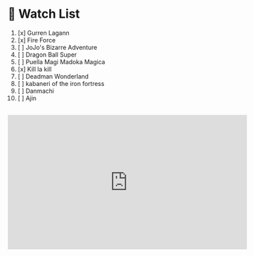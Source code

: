 # :100: Watch List

1. [x] Gurren Lagann
2. [x] Fire Force
3. [ ] JoJo's Bizarre Adventure
4. [ ] Dragon Ball Super
5. [ ] Puella Magi Madoka Magica
6. [x] Kill la kill
7. [ ] Deadman Wonderland
8. [ ] kabaneri of the iron fortress
9. [ ] Danmachi
10. [ ] Ajin

<br>
<iframe width="560" height="315" src="https://www.youtube.com/embed/oXkkMhCuCMg" frameborder="0" allow="accelerometer; autoplay; encrypted-media; gyroscope; picture-in-picture" allowfullscreen></iframe>